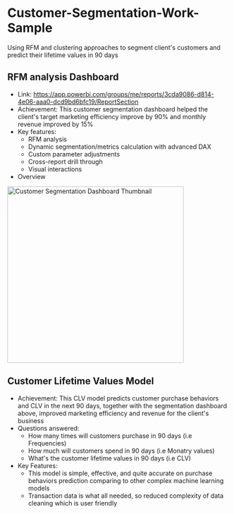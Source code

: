 # Customer-Segmentation-Work-Sample
Using RFM and clustering approaches to segment client's customers and predict their lifetime values in 90 days

## RFM analysis Dashboard 
- Link: https://app.powerbi.com/groups/me/reports/3cda9086-d814-4e06-aaa0-dcd9bd6bfc19/ReportSection
-	Achievement: This customer segmentation dashboard helped the client's target marketing efficiency improve by 90% and monthly revenue improved by 15% 
-	Key features: 
    -	RFM analysis
    -	Dynamic segmentation/metrics calculation with advanced DAX
    - Custom parameter adjustments
    -	Cross-report drill through 
    -	Visual interactions
-   Overview
<img width="400" alt="Customer Segmentation Dashboard Thumbnail" src="https://user-images.githubusercontent.com/32621303/216890759-f5ea64d0-02a2-4407-84f5-1ea9c59f31c5.png">


## Customer Lifetime Values Model
-	Achievement: This CLV model predicts customer purchase behaviors and CLV in the next 90 days, together with the segmentation dashboard above, improved marketing efficiency and revenue for the client's business
- Questions answered:
  -	How many times will customers purchase in 90 days (i.e Frequencies)
  -	How much will customers spend in 90 days (i.e Monatry values)
  -	What's the customer lifetime values in 90 days (i.e CLV)
- Key Features:
  -	This model is simple, effective, and quite accurate on purchase behaviors prediction comparing to other complex machine learning models
  -	Transaction data is what all needed, so reduced complexity of data cleaning which is user friendly
